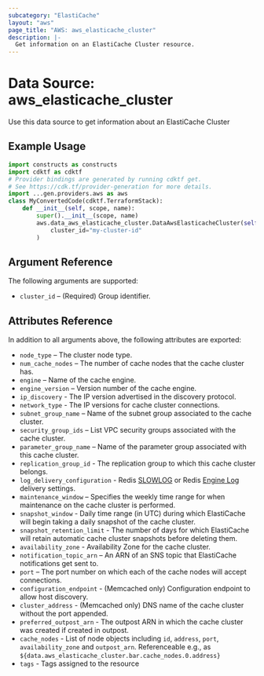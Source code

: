 ```yaml
---
subcategory: "ElastiCache"
layout: "aws"
page_title: "AWS: aws_elasticache_cluster"
description: |-
  Get information on an ElastiCache Cluster resource.
---
```


# Data Source: aws_elasticache_cluster

Use this data source to get information about an ElastiCache Cluster

## Example Usage

```python
import constructs as constructs
import cdktf as cdktf
# Provider bindings are generated by running cdktf get.
# See https://cdk.tf/provider-generation for more details.
import ...gen.providers.aws as aws
class MyConvertedCode(cdktf.TerraformStack):
    def __init__(self, scope, name):
        super().__init__(scope, name)
        aws.data_aws_elasticache_cluster.DataAwsElasticacheCluster(self, "my_cluster",
            cluster_id="my-cluster-id"
        )
```

## Argument Reference

The following arguments are supported:

* `cluster_id` – (Required) Group identifier.

## Attributes Reference

In addition to all arguments above, the following attributes are exported:

* `node_type` – The cluster node type.
* `num_cache_nodes` – The number of cache nodes that the cache cluster has.
* `engine` – Name of the cache engine.
* `engine_version` – Version number of the cache engine.
* `ip_discovery` - The IP version advertised in the discovery protocol.
* `network_type` - The IP versions for cache cluster connections.
* `subnet_group_name` – Name of the subnet group associated to the cache cluster.
* `security_group_ids` – List VPC security groups associated with the cache cluster.
* `parameter_group_name` – Name of the parameter group associated with this cache cluster.
* `replication_group_id` - The replication group to which this cache cluster belongs.
* `log_delivery_configuration` - Redis [SLOWLOG](https://redis.io/commands/slowlog) or Redis [Engine Log](https://docs.aws.amazon.com/AmazonElastiCache/latest/red-ug/Log_Delivery.html#Log_contents-engine-log) delivery settings.
* `maintenance_window` – Specifies the weekly time range for when maintenance
on the cache cluster is performed.
* `snapshot_window` - Daily time range (in UTC) during which ElastiCache will
begin taking a daily snapshot of the cache cluster.
* `snapshot_retention_limit` - The number of days for which ElastiCache will
retain automatic cache cluster snapshots before deleting them.
* `availability_zone` - Availability Zone for the cache cluster.
* `notification_topic_arn` – An ARN of an
SNS topic that ElastiCache notifications get sent to.
* `port` – The port number on which each of the cache nodes will
accept connections.
* `configuration_endpoint` - (Memcached only) Configuration endpoint to allow host discovery.
* `cluster_address` - (Memcached only) DNS name of the cache cluster without the port appended.
* `preferred_outpost_arn` - The outpost ARN in which the cache cluster was created if created in outpost.
* `cache_nodes` - List of node objects including `id`, `address`, `port`, `availability_zone` and `outpost_arn`.
   Referenceable e.g., as `${data.aws_elasticache_cluster.bar.cache_nodes.0.address}`
* `tags` - Tags assigned to the resource

<!-- cache-key: cdktf-0.17.0-pre.15 input-5d826c9b7630a7b126aae6793b16a2dddee5df7fb9230d49a95545b01db2bd3f -->